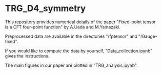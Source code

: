 # TRG_D4_symmetry

This repository provides numerical details of the paper "Fixed-point tensor is a CFT four-point function" by A.Ueda and M.Yamazaki.

Preprocessed data are available in the directories "/fptensor" and "/Gauge-fixed". 

If you would like to compute the data by yourself, "Data_collection.ipynb" gives the instructions.

The main figures in our paper are plotted in "TRG_analysis.ipynb".
